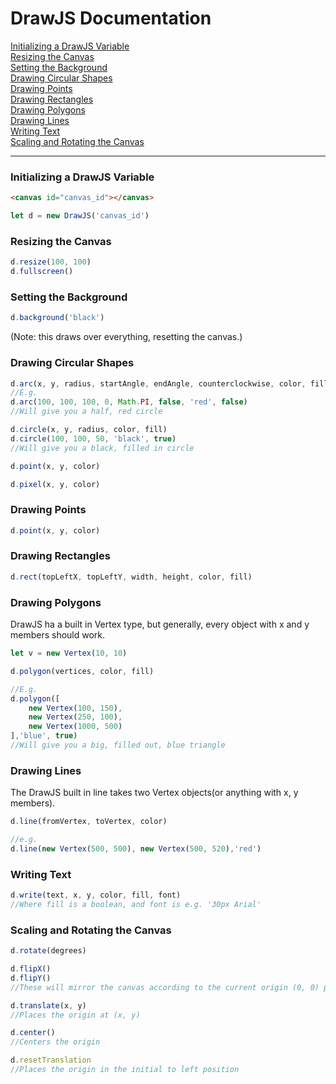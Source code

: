 # DrawJS Documentation
[Initializing a DrawJS Variable](DOCUMENTATION.md#initializing-a-drawjs-variable)<br>
[Resizing the Canvas](DOCUMENTATION.md#resizing-the-canvas)<br>
[Setting the Background](DOCUMENTATION.md#setting-the-background)<br>
[Drawing Circular Shapes](DOCUMENTATION.md#drawing-circular-shapes)<br>
[Drawing Points](DOCUMENTATION.md#drawing-points)<br>
[Drawing Rectangles](DOCUMENTATION.md#drawing-rectangles)<br>
[Drawing Polygons](DOCUMENTATION.md#drawing-polygons)<br>
[Drawing Lines](DOCUMENTATION.md#drawing-lines)<br>
[Writing Text](DOCUMENTATION.md#writing-text)<br>
[Scaling and Rotating the Canvas](DOCUMENTATION.md#scaling-and-rotating-the-canvas)<br>

---

### Initializing a DrawJS Variable

```html
<canvas id="canvas_id"></canvas>
```
```javascript
let d = new DrawJS('canvas_id')
```

### Resizing the Canvas
``` javascript
d.resize(100, 100)
d.fullscreen()
```

### Setting the Background
```javascript
d.background('black')
```

(Note: this draws over everything, resetting the canvas.)

### Drawing Circular Shapes
```javascript
d.arc(x, y, radius, startAngle, endAngle, counterclockwise, color, fill)
//E.g.
d.arc(100, 100, 100, 0, Math.PI, false, 'red', false)
//Will give you a half, red circle

d.circle(x, y, radius, color, fill)
d.circle(100, 100, 50, 'black', true)
//Will give you a black, filled in circle

d.point(x, y, color)

d.pixel(x, y, color)
```

### Drawing Points
```javascript
d.point(x, y, color)
```

### Drawing Rectangles
```javascript
d.rect(topLeftX, topLeftY, width, height, color, fill)
```

### Drawing Polygons

DrawJS ha a built in Vertex type, but generally, every object with x and y members should work.
```javascript
let v = new Vertex(10, 10)

d.polygon(vertices, color, fill)

//E.g.
d.polygon([
    new Vertex(100, 150),
    new Vertex(250, 100),
    new Vertex(1000, 500)
],'blue', true)
//Will give you a big, filled out, blue triangle
```

### Drawing Lines

The DrawJS built in line takes two Vertex objects(or anything with x, y members).
```javascript
d.line(fromVertex, toVertex, color)

//e.g.
d.line(new Vertex(500, 500), new Vertex(500, 520),'red')
```

### Writing Text
```javascript
d.write(text, x, y, color, fill, font)
//Where fill is a boolean, and font is e.g. '30px Arial'
```

### Scaling and Rotating the Canvas
```javascript
d.rotate(degrees)

d.flipX()
d.flipY()
//These will mirror the canvas according to the current origin (0, 0) point

d.translate(x, y)
//Places the origin at (x, y)

d.center()
//Centers the origin

d.resetTranslation
//Places the origin in the initial to left position
```
